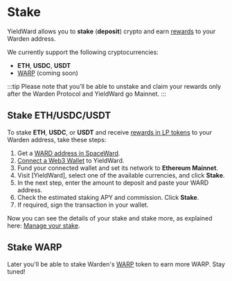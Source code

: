 ﻿---
sidebar_position: 3
---

# Stake

YieldWard allows you to **stake** (**deposit**) crypto and earn [rewards](rewards) to your Warden address.

We currently support the following cryptocurrencies:

-   **ETH**, **USDC**, **USDT**
-   [WARP](https://docs.wardenprotocol.org/tokens/warp-token/warp) (coming soon)

:::tip 
Please note that you'll be able to unstake and claim your rewards only after the Warden Protocol and YieldWard go Mainnet. 
:::

## Stake ETH/USDC/USDT

To stake **ETH**, **USDC**, or **USDT** and receive [rewards in LP tokens](rewards) to your Warden address, take these steps:

1. Get a [WARD address in SpaceWard](https://help.wardenprotocol.org/spaceward/connect-your-wallet).
2. [Connect a Web3 Wallet](connect-your-wallet) to YieldWard.
3. Fund your connected wallet and set its network to **Ethereum Mainnet**.
4. Visit [YieldWard], select one of the available currencies, and click **Stake**.
5. In the next step, enter the amount to deposit and paste your WARD address.
6. Check the estimated staking APY and commission. Click **Stake**.
7. If required, sign the transaction in your wallet.

Now you can see the details of your stake and stake more, as explained here: [Manage your stake](manage-your-stake).

## Stake WARP

Later you'll be able to stake Warden's [WARP](https://docs.wardenprotocol.org/tokens/warp-token/warp) token to earn more WARP. Stay tuned!
